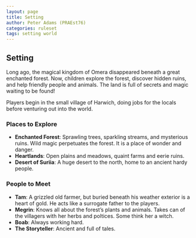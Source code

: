 ```yaml
---
layout: page
title: Setting
author: Peter Adams (PRAEst76)
categories: ruleset
tags: setting world
---
```

## Setting

Long ago, the magical kingdom of Omera disappeared beneath a great enchanted forest. Now, children explore the forest, discover hidden ruins, and help friendly people and animals. The land is full of secrets and magic waiting to be found!

Players begin in the small village of Harwich, doing jobs for the locals before venturing out into the world.

### Places to Explore

- **Enchanted Forest**: Sprawling trees, sparkling streams, and mysterious ruins. Wild magic perpetuates the forest. It is a place of wonder and danger.
- **Heartlands**: Open plains and meadows, quaint farms and eerie ruins.
- **Desert of Suriia**: A huge desert to the north, home to an ancient hardy people.

### People to Meet

- **Tam**: A grizzled old farmer, but buried beneath his weather exterior is a heart of gold. He acts like a surrogate father to the players.
- **Megrin**: Knows all about the forest’s plants and animals. Takes can of the villagers with her herbs and poltices. Some think her a witch.
- **Boab**: Always working hard.
- **The Storyteller**: Ancient and full of tales.
